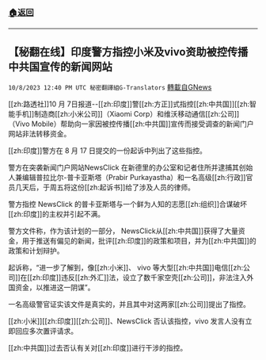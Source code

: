 ###  [:house:返回](README.md)
---


## 【秘翻在线】印度警方指控小米及vivo资助被控传播中共国宣传的新闻网站
`10/8/2023 12:40 PM UTC 秘密翻譯組G-Translators` [轉載自GNews](https://gnews.org/articles/1803485)

[[zh:路透社]]10 月 7日报道--[[zh:印度]]警[[zh:方正]]式指控[[zh:中共国]][[zh:智能手机]]制造商[[zh:小米公司]]（Xiaomi Corp）和维沃移动通信[[zh:公司]]（Vivo Mobile）帮助向一家因被控传播[[zh:中共国]]宣传而接受调查的新闻门户网站非法转移资金。

[[zh:印度]]警方在 8 月 17 日提交的一份起诉中列出了这些指控。

警方在突袭新闻门户网站NewsClick 在新德里的办公室和记者住所并逮捕其创始人兼编辑普拉比尔-普卡亚斯塔（Prabir Purkayastha）和一名高级[[zh:行政]]官员几天后，于周五将这份[[zh:起诉书]]给了涉及人员的律师。

警方指控 NewsClick 的普卡亚斯塔与一个鲜为人知的志愿[[zh:组织]]合谋破坏[[zh:印度]]的主权并引起不满。

警方文件称，作为该计划的一部分， NewsClick从[[zh:中共国]]获得了大量资金，用于推送有偏见的新闻，批评[[zh:印度]]的政策和项目，并为[[zh:中共国]]的政策和计划辩护。

起诉称，“进一步了解到，像[[zh:小米]]、 vivo 等大型[[zh:中共国]]电信[[zh:公司]]在[[zh:印度]]违反[[zh:外汇]]法，设立了数千家空壳[[zh:公司]]，非法注入外国资金，以推进这一阴谋”。

一名高级警官证实该文件是真实的，并且其中对这两家[[zh:公司]]提出了指控。  

[[zh:小米]][[zh:印度]][[zh:公司]]、NewsClick 否认该指控，vivo 发言人没有立即回应多次置评请求。

[[zh:中共国]]过去否认有关对[[zh:印度]]进行干涉的指控。
